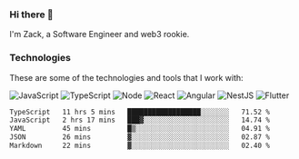 ### Hi there 👋
I'm Zack, a Software Engineer and web3 rookie.

### Technologies
These are some of the technologies and tools that I work with:

![JavaScript](https://img.shields.io/badge/JavaScript-323330.svg?logo=javascript&logoColor=F7DF1E) 
![TypeScript](https://img.shields.io/badge/TypeScript-007ACC.svg?logo=typescript&logoColor=white) 
![Node](https://img.shields.io/badge/Node.js-43853D.svg?logo=node.js&logoColor=white)
![React](https://img.shields.io/badge/React-20232a.svg?logo=react&logoColor=61DAFB) 
![Angular](https://img.shields.io/badge/Angular-E23237.svg?logo=angularjs&logoColor=white)
![NestJS](https://img.shields.io/badge/NestJS-E0234E?logo=nestjs&logoColor=white)
![Flutter](https://img.shields.io/badge/Flutter-02569B.svg?logo=flutter&logoColor=white)

<!--START_SECTION:waka-->

```txt
TypeScript   11 hrs 5 mins   ██████████████████░░░░░░░   71.52 %
JavaScript   2 hrs 17 mins   ███▓░░░░░░░░░░░░░░░░░░░░░   14.74 %
YAML         45 mins         █▒░░░░░░░░░░░░░░░░░░░░░░░   04.91 %
JSON         26 mins         ▓░░░░░░░░░░░░░░░░░░░░░░░░   02.87 %
Markdown     22 mins         ▓░░░░░░░░░░░░░░░░░░░░░░░░   02.40 %
```

<!--END_SECTION:waka-->
